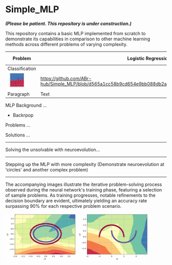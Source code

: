 # Simple_MLP

***(Please be patient. This repository is under construction.)***

This repository contains a basic MLP implemented from scratch to demonstrate its capabilities in comparison to other machine learning methods across different problems of varying complexity.


| Problem      | Logistic Regression solution | MLP Solution
| ----------- | ----------- | ----------- |
| Classification      |   
<img src="https://github.com/ABr-hub/Simple_MLP/blob/d565a1cc58b9cd654e9bb088db2ace694e3aa812/ressources/Classification_LR.png" width=60% height=60%>     |   https://github.com/ABr-hub/Simple_MLP/blob/d565a1cc58b9cd654e9bb088db2ace694e3aa812/ressources/Classification_MLP.png           |
| Paragraph   | Text        |              |

MLP Background
...
  - Backrpop

Problems
...

Solutions
...


---

Solving the unsolvable with neuroevolution...

---

Stepping up the MLP with more complexity (Demonstrate neuroevolution at 'circles' and another complex problem)

---

The accompanying images illustrate the iterative problem-solving process observed during the neural network's training phase, featuring a selection of sample problems. As training progresses, notable refinements to the decision boundary are evident, ultimately yielding an accuracy rate surpassing 90% for each respective problem scenario.

<img src="https://github.com/ABr-hub/Simple_MLP/blob/f25321811243281fa3d8e7e76132016ffe8aeb8f/ressources/circlesMLP.gif"  width=44% height=44%/> <img src="https://github.com/ABr-hub/Simple_MLP/blob/f25321811243281fa3d8e7e76132016ffe8aeb8f/ressources/mlpMoon.gif"  width=44% height=44%/>





